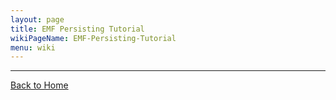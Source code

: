 ```yaml
---
layout: page
title: EMF Persisting Tutorial
wikiPageName: EMF-Persisting-Tutorial
menu: wiki
---
```


***
[Back to Home]({{site.baseurl}}/eclipse.tutorial/wiki/)
